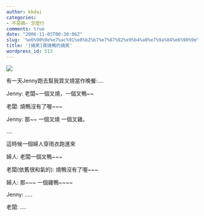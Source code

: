 ```yaml
---
author: kkdai
categories:
- 不惡搞~ 怎麼行
comments: true
date: "2006-11-03T00:30:06Z"
slug: '%e6%90%9e%e7%ac%91%e8%b2%b7%e7%87%92%e9%b4%a8%e7%9a%84%e6%90%9e%e7%ac%91'
title: '[搞笑]買燒鴨的搞笑'
wordpress_id: 513
---
```


[![](http://images.google.com.tw/images?q=tbn:5txrjnLOGBLkjM:http://www.sinanj.com/UploadFile/News/2006530144525914.jpg)](http://images.google.com.tw/imgres?imgurl=http://www.sinanj.com/UploadFile/News/2006530144525914.jpg&imgrefurl=http://www.sinanj.com/Showpic.asp%3Fid%3D31&h=345&w=468&sz=50&hl=zh-TW&sig2=-v2vPKzOFCDShWKBd-I_uA&start=3&tbnid=5txrjnLOGBLkjM:&tbnh=94&tbnw=128&ei=pBhKRca8MMSOJKzmhO0I&prev=/images%3Fq%3D%25E7%2587%2592%25E9%25B4%25A8%26svnum%3D10%26hl%3Dzh-TW%26lr%3D%26sa%3DN)

有一天Jenny跑去幫我買叉燒當作晚餐:....

Jenny: 老闆~一個叉燒，一個叉鴨~~

老闆: 燒鴨沒有了喔~~~

Jenny: 那~~ 一個叉燒 一個叉雞。

....

這時候一個婦人穿雨衣跑進來

婦人: 老闆一個叉鴨~~~

老闆(依舊很和氣的): 燒鴨沒有了喔~~~

婦人: 那~~~ 一個雞鴨~~~~

Jenny: .....

老闆: ....
